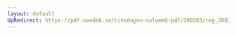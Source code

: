 ```yaml
---
layout: default
UpRedirect: https://pdf.swedeb.se/riksdagen-volumeG-pdf/200203/reg_200203/reg_200203_0095.pdf
---
```

